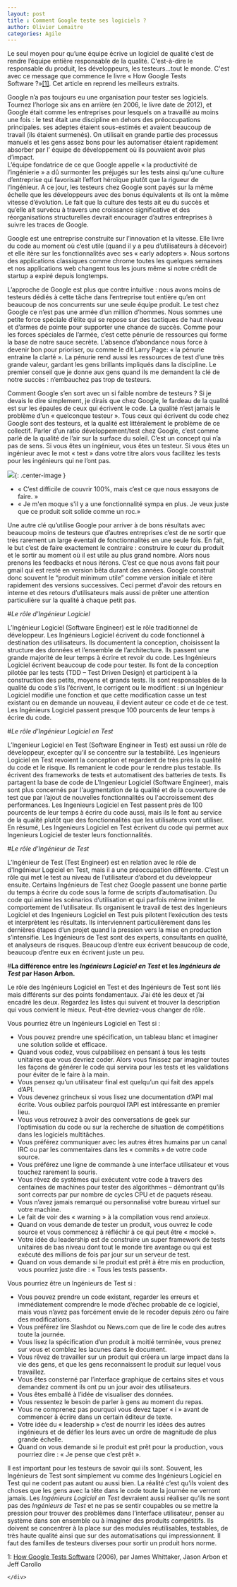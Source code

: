 ```yaml
---
layout: post
title : Comment Google teste ses logiciels ?
author: Olivier Lemaitre
categories: Agile
---
```


Le seul moyen pour qu’une équipe écrive un logiciel de qualité c’est de rendre l’équipe entière responsable de la qualité. 
C'est-à-dire le responsable du produit, les développeurs, les testeurs…tout le monde. 
C'est avec ce message que commence le livre « How Google Tests Software ?»<a href='#footnote'>[1]</a>.
Cet article en reprend les meilleurs extraits.



Google n’a pas toujours eu une organisation pour tester ses logiciels.
Tournez l’horloge six ans en arrière (en 2006, le livre date de 2012), et Google était comme les entreprises pour 
lesquels on a travaillé au moins une fois : le test était une discipline en dehors des préoccupations principales. 
ses adeptes étaient sous-estimés et avaient beaucoup de travail (ils étaient surmenés).
On utilisait en grande partie des processus manuels et les gens assez bons pour les automatiser étaient 
rapidement absorber par l’ équipe de développement où ils pouvaient avoir plus d’impact.  
L’équipe fondatrice de ce que Google appelle « la productivité de l’ingénierie » a dû surmonter les préjugés sur les tests 
ainsi qu'une culture d’entreprise qui favorisait l’effort héroïque plutôt que la rigueur de l’ingénieur. 
A ce jour, les testeurs chez Google sont payés sur la même échelle que les développeurs avec 
des bonus équivalents et ils ont la même vitesse d’évolution. Le fait que la culture des tests ait eu du succès et 
qu’elle ait survécu à travers une croissance significative et des réorganisations structurelles 
devrait encourager d’autres entreprises à suivre les traces de Google.

Google est une entreprise construite sur l’innovation et la vitesse. 
Elle livre du code au moment où c’est utile (quand il y a peu d’utilisateurs à décevoir) et 
elle itère sur les fonctionnalités avec ses « early adopters ». 
Nous sortons des applications classiques comme chrome toutes les quelques semaines 
et nos applications web changent tous les jours même si notre crédit de startup a expiré depuis longtemps.

L’approche de Google est plus que contre intuitive : nous avons moins de testeurs dédiés à 
cette tâche dans l’entreprise tout entière qu’en ont beaucoup de nos concurrents  sur une seule équipe produit. 
Le test chez Google ce n’est pas une armée d’un million d’hommes. Nous sommes une petite force spéciale d’élite qui se repose sur 
des tactiques de haut niveau et d’armes de pointe pour supporter une chance de succès.  Comme pour les forces spéciales de l’armée, 
c’est cette pénurie de ressources qui forme la base de notre sauce secrète. L’absence d’abondance nous force à devenir bon pour prioriser, 
ou comme le dit Larry Page: « la pénurie entraine la clarté ». La pénurie rend aussi les ressources de test d’une très grande valeur, 
gardant les gens brillants impliqués dans la discipline.
Le premier conseil que je donne aux gens quand ils me demandent la clé de notre  succès : n’embauchez pas trop de testeurs.

Comment Google s’en sort avec un si faible nombre de testeurs ? Si je devais le dire simplement, je dirais que chez Google, 
le fardeau de la qualité est sur les épaules de ceux qui écrivent le code. 
La qualité n’est jamais le problème d’un « quelconque testeur ». 
Tous ceux qui écrivent du code chez Google sont des testeurs, et la qualité est littéralement le problème de ce collectif. 
Parler d’un ratio développement/test chez Google, c’est comme parlé de la qualité de l’air sur la surface du soleil. 
C’est un concept qui n’a pas de sens. 
Si vous êtes un ingénieur, vous êtes un testeur. 
Si vous êtes un ingénieur avec le mot « test » dans votre titre alors vous facilitez les tests pour les ingénieurs qui ne l’ont pas.

![](/images/comment-google-teste-ses-logiciels.png){: .center-image }

- « C’est difficile de couvrir 100%, mais c’est ce que nous essayons de faire. »
- « Je m'en moque s'il y a une fonctionnalité sympa en plus. Je veux juste que ce produit soit solide comme un roc.»

Une autre clé qu’utilise Google pour arriver à de bons résultats avec beaucoup moins de testeurs que d’autres entreprises 
c’est de ne sortir que très rarement un large éventail de fonctionnalités en une seule fois. 
En fait, le but c’est de faire exactement le contraire : construire le cœur du produit et le sortir au moment où il est utile au plus grand nombre. 
Alors nous prenons les feedbacks et nous itérons. C’est ce que nous avons fait pour gmail qui est resté en version bêta durant des années.
Google construit donc souvent le “produit minimum utile” comme version initiale et itère rapidement des versions successives. 
Ceci permet d'avoir des retours en interne et des retours d’utilisateurs mais aussi de prêter une attention particulière sur la qualité à chaque petit pas. 


#*Le rôle d'Ingénieur Logiciel*


L’Ingénieur Logiciel (Software Engineer) est le rôle traditionnel de développeur. 
Les Ingénieurs Logiciel écrivent du code fonctionnel à destination des utilisateurs. 
Ils documentent la conception, choisissent la structure des données et l’ensemble de l’architecture. 
Ils passent une grande majorité de leur temps à écrire et revoir du code. 
Les Ingénieurs Logiciel écrivent beaucoup de code pour tester. Ils font de la conception pilotée par les tests (TDD – Test Driven Design) 
et participent à la construction des petits, moyens et grands tests. 
Ils sont responsables de la qualité du code s’ils l’écrivent, le corrigent ou le modifient :
si un Ingénieur Logiciel modifie une fonction et que cette modification casse un test existant ou en demande un nouveau, 
il devient auteur ce code et de ce test. Les Ingénieurs Logiciel passent presque 100 pourcents de leur temps à écrire du code.


#*Le rôle d'Ingénieur Logiciel en Test*


L’Ingenieur Logiciel en Test (Software Engineer in Test) est aussi un rôle de développeur, excepter qu’il se concentre sur la testabilité. 
Les Ingenieurs Logiciel en Test revoient la conception et regardent de très près la qualité du code et le risque. 
Ils remanient le code pour le rendre plus testable. 
Ils écrivent des frameworks de tests et automatisent des batteries de tests. Ils partagent la base de code de L'Ingenieur Logiciel (Software Engineer), 
mais sont plus concernés par l'augmentation de la qualité et de la couverture de test que par l’ajout de 
nouvelles fonctionnalités ou l'accroissement des performances. 
Les Ingenieurs Logiciel en Test passent près de 100 pourcents de leur temps à écrire du code aussi, mais ils le font au service de la qualité plutôt que 
des fonctionnalités que les utilisateurs vont utiliser. En résumé, Les Ingenieurs Logiciel en Test écrivent du code qui permet 
aux Ingenieurs Logiciel de tester leurs fonctionnalités.


#*Le rôle d'Ingénieur de Test*


L’Ingénieur de Test (Test Engineer) est en relation avec le rôle de d'Ingénieur Logiciel en Test, mais il a une préoccupation  différente. 
C’est un rôle qui met le test au niveau de l’utilisateur d’abord et du développeur ensuite. 
Certains Ingénieurs de Test chez Google passent une bonne partie du temps à écrire du code sous la forme de scripts d’automatisation. 
Du code qui anime les scénarios d’utilisation et qui parfois même imitent le comportement de l’utilisateur. 
Ils organisent le travail de test des Ingenieurs Logiciel et des Ingenieurs Logiciel en Test puis pilotent l’exécution des tests et interprètent les résultats. 
Ils interviennent particulièrement dans les dernières étapes d’un projet quand la pression vers la mise en production s’intensifie. 
Les Ingénieurs de Test sont des experts, consultants en qualité, et analyseurs de risques. Beaucoup d’entre eux écrivent beaucoup de code, 
beaucoup d’entre eux en écrivent juste un peu.


#**La différence entre les _Ingénieurs Logiciel en Test_ et les _Ingénieurs de Test_ par Hason Arbon.**


Le rôle des Ingénieurs Logiciel en Test et des Ingénieurs de Test sont liés mais différents sur des points fondamentaux. 
J’ai été les deux et j’ai encadré les deux. Regardez les listes qui suivent et trouver la description qui vous convient le mieux. 
Peut-être devriez-vous changer de rôle.


Vous pourriez être un Ingénieurs Logiciel en Test si :

- Vous pouvez prendre une spécification, un tableau blanc et imaginer une solution solide et efficace.
- Quand vous codez, vous culpabilisez en pensant à tous les tests unitaires que vous devriez coder. 
Alors vous finissez par imaginer toutes les façons de générer le code qui servira pour les tests et les validations pour éviter de le faire à la main.
- Vous pensez qu’un utilisateur final est quelqu’un qui fait des appels d’API.
- Vous devenez grincheux si vous lisez une documentation d’API mal écrite.  Vous oubliez parfois pourquoi l’API est intéressante en premier lieu.
- Vous vous retrouvez à avoir des conversations de geek sur l’optimisation du code ou sur la recherche de situation de compétitions dans les logiciels multitâches.
- Vous préférez communiquer avec les autres êtres humains par un canal IRC ou par les commentaires dans les « commits » de votre code source.
- Vous préférez une ligne de commande à une interface utilisateur et vous touchez rarement la souris.
- Vous rêvez de systèmes qui exécutent votre code à travers des centaines de machines pour tester des algorithmes – démontrant qu’ils sont corrects par pur nombre de cycles CPU et de paquets réseau.
- Vous n’avez jamais remarqué ou personnalisé votre bureau virtuel sur votre machine.
- Le fait de voir des « warning » à la compilation vous rend anxieux.
- Quand on vous demande de tester un produit, vous ouvrez le code source et vous commencez à réfléchir à ce qui peut être « mocké ».
- Votre idée du leadership est de construire un super framework de tests unitaires de bas niveau dont tout le monde tire avantage ou 
qui est exécuté des millions de fois par jour sur un serveur de test.
- Quand on vous demande si le produit est prêt à être mis en production, vous pourriez juste dire : « Tous les tests passent».

Vous pourriez être un Ingénieurs de Test si :

- Vous pouvez prendre un code existant, regarder les erreurs et immédiatement comprendre le mode d’échec  probable de ce logiciel, mais vous n’avez pas forcément envie de le recoder depuis zéro ou faire des modifications.
- Vous préférez lire Slashdot ou News.com que de lire le code des autres toute la journée.
- Vous lisez la spécification d’un produit à moitié terminée, vous prenez sur vous et comblez les lacunes dans le document.
- Vous rêvez de travailler sur un produit qui créera un large impact dans la vie des gens, et que les gens reconnaissent le produit sur lequel vous travaillez.
- Vous êtes consterné par l’interface graphique de certains sites et vous demandez comment ils ont pu un jour avoir des utilisateurs.
- Vous êtes emballé à l’idée de visualiser des données.
- Vous ressentez le besoin de parler à gens au moment du repas.
- Vous ne comprenez pas pourquoi vous devez taper « i » avant de commencer à écrire dans un certain éditeur de texte.
- Votre idée du « leadership » c’est de nourrir les idées des autres ingénieurs et de défier les leurs avec un ordre de magnitude de plus grande échelle.
- Quand on vous demande si le produit est prêt pour la production, vous pourriez dire : « Je pense que c’est prêt ».

Il est important pour les testeurs de savoir qui ils sont. 
Souvent, les Ingénieurs de Test sont simplement vu comme des Ingénieurs Logiciel en Test qui ne codent pas autant ou aussi bien. 
La réalité c’est qu’ils voient des choses que les gens avec la tête dans le code toute la journée ne verront jamais. 
Les _Ingénieurs Logiciel en Test_ devraient aussi  réaliser qu’ils ne sont pas des <i>Ingénieurs de Test</i> et ne pas se sentir coupables ou se mettre la pression 
pour trouver des problèmes dans l’interface utilisateur, penser au système dans son ensemble ou à imaginer des produits compétitifs.
Ils doivent se concentrer à la place sur des modules réutilisables, testables, de très haute qualité ainsi que sur des automatisations qui impressionnent. 
Il faut des familles de testeurs diverses pour sortir un produit hors norme.


<div class = 'footnote-list'>
	<div id = 'footnote'>
	<span>1: </span>
	<a href="http://books.google.fr/books/about/How_Google_Tests_Software.html?id=vHlTOVTKHeUC&redir_esc=y">How Google Tests Software</a> (2006), par James Whittaker, Jason Arbon et Jeff Carollo

	</div>
</div>	  

